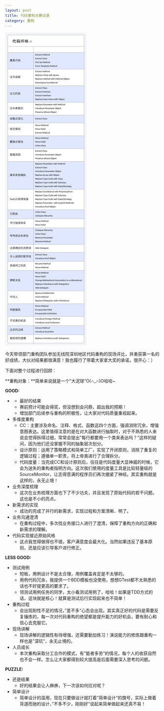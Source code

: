```yaml
---
layout: post
title: 代码重构大赛记录
category: 重构
---
```

![Vim cmd](/images/代码坏味道.png "Vim cmd")

今天带领部门重构团队参加无线院深圳地区代码重构的现场评比，并勇获第一名的好成绩，大伙对结果都很满意！我也履行了带着大家拿大奖的承诺，很开心：）

下面对整个过程进行回顾：

**重构对象：**简单来说就是一个”大泥球“O(∩_∩)O哈哈~

**GOOD:**


+ + 最好的结果
  - 赛前预计可能会得奖，但没想到会问鼎，超出我的预期！
  - 增加部门后续参与重构的积极性，让大家对代码质量重视起来。
+ 多维度重构
  - CC：主要涉及命名、注释、格式、函数这四个方面，强调消除冗余，增强意图表达。这里值得注意的是在对大函数进行抽取时，对于不熟悉的人来说会觉得拆得过细，常常会提出”每行都要用一个类来表达吗？“这样的疑问，因为他们还没掌握不同的抽象层次划分。
  - 设计原则：运用了策略模式和简单工厂，实现了开闭原则，消除了重复的逻辑过程；遵循单一职责，将上帝类进行了合理拆分。
  - 代码度量：当完成CC和设计原则后，往往是代码度量大显神威的时候，它会为迷失的重构者指明方向。这次我们使用的度量工具是比较轻量级的SourceMonitor，让志得意满的程序员们再次绷紧了神经。其实重构就是这样的，永无止境！
+ 业务深度梳理
  - 这次在业务梳理方面也下了不少功夫，并且发现了原始代码的若干问题。这也是不小的亮点。
+ 新需求的实现
  - 成功的完成了并行的新需求，实现过程和方案清晰、明了。
+ 业务沟通澄清
  - 在重构过程中，多次找业务接口人进行了澄清，保障了重构方向的正确和新需求的理解。
+ 代码实现接近原始风格
  - 这点我觉得做得也不错，客户满意度会最大化。当然如果违反了基本原则，还是应该引导客户进行修正。

**LESS GOOD:**


+ 测试用例
  - 短板，用例设计不是太合理，用例覆盖肯定是不太够的。
  - 用例代码冗余，我提供一个BDD模板也没使用，想想GTest都不太熟悉的话也不好提更高的要求了。
  - 领测试用例任务的同学，太小看测试用例了，哈哈！如果是TDD方式的话，这块就是核心！就算是测试后行实现起来也不简单！
+ 重构过程
  - 会出现耐性不足的情况，”差不多“心态会出现。其实真正好的代码是需要反复锤炼的，每一次对代码重构的绝望都是提升能力的好机会，要有耐心和信心去克服它。
+ 现场讲解
  - 现场讲解的逻辑性有待增强，还需要勤加练习！演说能力的修炼跟重构一样也是”深坑“，永无止境的。
+ 人员成长
  - 本次重构采取分工合作的模式，有”能者多劳“的情况，每个人的收获自然也不会一样。怎么让大家都得到较大提高是后面需要深入思考的问题。

**PUZZLE:**


+ 还是结果
  - 好的结果会让人麻痹，下一次该如何应对呢？
+ 简单设计
  - 简单设计的滥用，现在只要做设计就打着”简单设计“的旗号，实际上做着背道而驰的设计，”不多不少，刚刚好“说起来简单做起来还真不易！